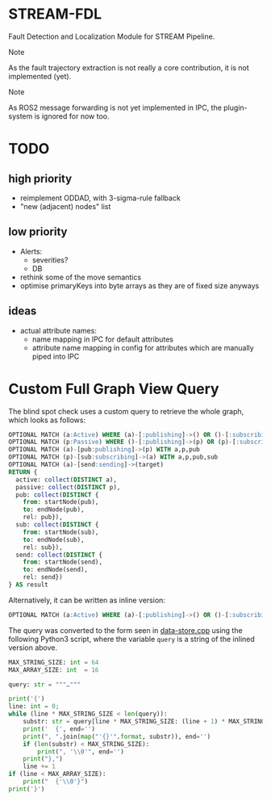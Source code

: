 # STREAM-FDL
Fault Detection and Localization Module for STREAM Pipeline.

> [!NOTE]
> As the fault trajectory extraction is not really a core contribution, it is not implemented (yet).

> [!NOTE]
> As ROS2 message forwarding is not yet implemented in IPC, the plugin-system is ignored for now too.

# TODO

## high priority
- reimplement ODDAD, with 3-sigma-rule fallback
- "new (adjacent) nodes" list

## low priority
- Alerts:
  - severities?
  - DB
- rethink some of the move semantics
- optimise primaryKeys into byte arrays as they are of fixed size anyways

## ideas
- actual attribute names:
  - name mapping in IPC for default attributes
  - attribute name mapping in config for attributes which are manually piped into IPC

# Custom Full Graph View Query
The blind spot check uses a custom query to retrieve the whole graph, which looks as follows:

```sql
OPTIONAL MATCH (a:Active) WHERE (a)-[:publishing]->() OR ()-[:subscribing]->(a) OR (a)-[:sending]->() OR ()-[:sending]->(a) OR (a)-[:timer]->() WITH a
OPTIONAL MATCH (p:Passive) WHERE ()-[:publishing]->(p) OR (p)-[:subscribing]->() WITH a,p
OPTIONAL MATCH (a)-[pub:publishing]->(p) WITH a,p,pub
OPTIONAL MATCH (p)-[sub:subscribing]->(a) WITH a,p,pub,sub
OPTIONAL MATCH (a)-[send:sending]->(target)
RETURN {
  active: collect(DISTINCT a),
  passive: collect(DISTINCT p),
  pub: collect(DISTINCT {
    from: startNode(pub),
    to: endNode(pub),
    rel: pub}),
  sub: collect(DISTINCT {
    from: startNode(sub),
    to: endNode(sub),
    rel: sub}),
  send: collect(DISTINCT {
    from: startNode(send),
    to: endNode(send),
    rel: send})
} AS result
```

Alternatively, it can be written as inline version:

```sql
OPTIONAL MATCH (a:Active) WHERE (a)-[:publishing]->() OR ()-[:subscribing]->(a) OR (a)-[:sending]->() OR ()-[:sending]->(a) OR (a)-[:timer]->() WITH a OPTIONAL MATCH (p:Passive) WHERE ()-[:publishing]->(p) OR (p)-[:subscribing]->() WITH a,p OPTIONAL MATCH (a)-[pub:publishing]->(p) WITH a,p,pub OPTIONAL MATCH (p)-[sub:subscribing]->(a) WITH a,p,pub,sub OPTIONAL MATCH (a)-[send:sending]->(target) RETURN { active: collect(DISTINCT a), passive: collect(DISTINCT p), pub: collect(DISTINCT { from: startNode(pub), to: endNode(pub), rel: pub}), sub: collect(DISTINCT { from: startNode(sub), to: endNode(sub), rel: sub}), send: collect(DISTINCT { from: startNode(send), to: endNode(send), rel: send}) } AS result
```

The query was converted to the form seen in [data-store.cpp](src/dynamic-subgraph/data-store.cpp) using the following Python3 script, where the variable `query` is a string of the inlined version above.

```python
MAX_STRING_SIZE: int = 64
MAX_ARRAY_SIZE: int  = 16

query: str = """…"""

print('{')
line: int = 0;
while (line * MAX_STRING_SIZE < len(query)):
    substr: str = query[line * MAX_STRING_SIZE: (line + 1) * MAX_STRING_SIZE]
    print('  {', end='')
    print(", ".join(map("'{}'".format, substr)), end='')
    if (len(substr) < MAX_STRING_SIZE):
        print(", '\\0'", end='')
    print("},")
    line += 1
if (line < MAX_ARRAY_SIZE):
    print("  {'\\0'}")
print('}')
```